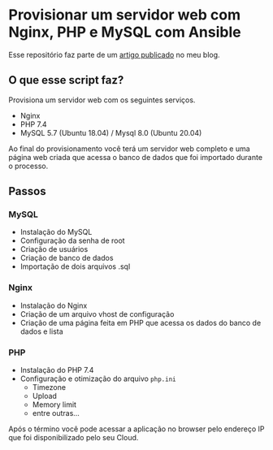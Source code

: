 # Provisionar um servidor web com Nginx, PHP e MySQL com Ansible

Esse repositório faz parte de um [artigo publicado](https://aristides.dev/ansible-provisionando-um-servidor-web-com-nginx-php-e-mysql) no meu blog.

## O que esse script faz?

Provisiona um servidor web com os seguintes serviços.

- Nginx
- PHP 7.4
- MySQL 5.7 (Ubuntu 18.04) / Mysql 8.0 (Ubuntu 20.04)

Ao final do provisionamento você terá um servidor web completo e uma página web criada que acessa o banco de dados que foi importado durante o processo.

## Passos

### MySQL

- Instalação do MySQL
- Configuração da senha de root
- Criação de usuários
- Criação de banco de dados
- Importação de dois arquivos .sql

### Nginx

- Instalação do Nginx
- Criação de um arquivo vhost de configuração
- Criação de uma página feita em PHP que acessa os dados do banco de dados e lista

### PHP

- Instalação do PHP 7.4
- Configuração e otimização do arquivo `php.ini`
  - Timezone
  - Upload
  - Memory limit
  - entre outras...

Após o término você pode acessar a aplicação no browser pelo endereço IP que foi disponibilizado pelo seu Cloud.